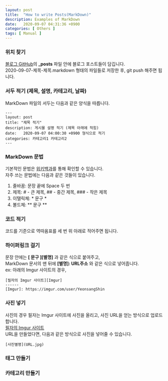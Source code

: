 ```yaml
---
layout: post
title:  "How to write Posts(MarkDown)"
description: Examples of MarkDown
date:   2020-09-07 04:31:36 +0900
categories: [ Others ]
tags: [ Manual ]
---
```

### 위치 찾기
[블로그 GitHub][git]의 **_posts** 파일 안에 블로그 포스트들이 담깁니다.  
2020-09-07-제목-제목.markdown 형태의 파일들로 저장한 후, git push 해주면 됩니다.

### 서두 적기 (제목, 설명, 카테고리, 날짜)
MarkDown 파일의 서두는 다음과 같은 양식을 따릅니다.
``` 
---
layout: post
title: "제목 적기"
description: 게시물 설명 적기 (제목 아래에 적힘)
date:   2020-09-07 04:00:30 +0900 형식으로 적기
categories: 카테고리1 카테고리2
---
```

### MarkDown 문법
기본적인 문법은 [위키백과][wiki]를 통해 확인할 수 있습니다.  
자주 쓰는 문법에는 다음과 같은 것들이 있습니다.  
1. 줄바꿈: 문장 끝에 Space 두 번
2. 제목: # - 큰 제목, ## - 중간 제목, ### - 작은 제목
3. 이탤릭체: * 문구 *
4. 볼드체: ** 문구 **

### 코드 적기
코드를 기준으로 역따옴표를 세 번 위 아래로 적어주면 됩니다.   

### 하이퍼링크 걸기
문장 안에는 **[ 문구 ][별명]** 과 같은 식으로 붙여주고,  
MarkDown 문서의 맨 뒤에 **[별명]: URL주소** 와 같은 식으로 넣어줍니다.  
ex: 아래의 Imgur 사이트의 경우,
```
[필자의 Imgur 사이트][Imgur]
------
[Imgur]: https://imgur.com/user/YeonsangShin
```

### 사진 넣기
사진의 경우 필자는 Imgur 사이트에 사진을 올리고, 사진 URL을 얻는 방식으로 업로드합니다.  
[필자의 Imgur 사이트][Imgur]  
URL을 만들었다면, 다음과 같은 방식으로 사진을 넣어줄 수 있습니다.
```
[사진별명](URL.jpg)
```

### 태그 만들기



### 카테고리 만들기




[git]: https://github.com/yxxshin/yxxshin.github.io
[wiki]: https://ko.wikipedia.org/wiki/%EB%A7%88%ED%81%AC%EB%8B%A4%EC%9A%B4
[Imgur]: https://imgur.com/user/YeonsangShin